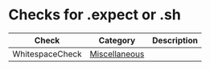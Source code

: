 # Checks for .expect or .sh

Check | Category | Description
----- | -------- | -----------
WhitespaceCheck | [Miscellaneous](miscellaneous_checks.markdown#miscellaneous-checks) | |